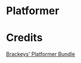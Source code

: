 # Platformer

# Credits
[Brackeys' Platformer Bundle](https://brackeysgames.itch.io/brackeys-platformer-bundle)
